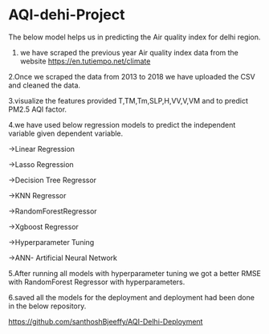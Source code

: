 # AQI-dehi-Project

The below model helps us in predicting the Air quality index for delhi region.

1. we have scraped the previous year Air quality index data from the website  https://en.tutiempo.net/climate

2.Once we scraped the data from 2013 to 2018 we have uploaded the CSV and cleaned the data.

3.visualize the features provided T,TM,Tm,SLP,H,VV,V,VM and to predict PM2.5 AQI factor.

4.we have used below regression models to predict the independent variable given dependent variable.

->Linear Regression

->Lasso Regression

->Decision Tree Regressor

->KNN Regressor

->RandomForestRegressor

->Xgboost Regressor

->Hyperparameter Tuning

->ANN- Artificial Neural Network

5.After running all models with hyperparameter tuning we got a better RMSE with RandomForest Regressor with hyperparameters.

6.saved all the models for the deployment and deployment had been done in the below repository.

https://github.com/santhoshBjeeffy/AQI-Delhi-Deployment
